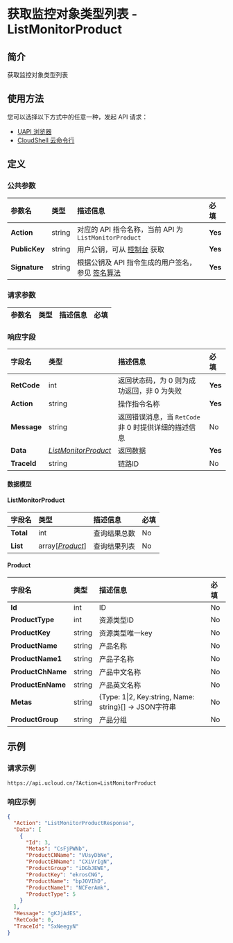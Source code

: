 # 获取监控对象类型列表 - ListMonitorProduct

## 简介

获取监控对象类型列表






## 使用方法

您可以选择以下方式中的任意一种，发起 API 请求：
- [UAPI 浏览器](https://console.ucloud.cn/uapi/detail?id=ListMonitorProduct)
- [CloudShell 云命令行](https://shell.ucloud.cn/)


## 定义

### 公共参数

| 参数名 | 类型 | 描述信息 | 必填 |
|:---|:---|:---|:---|
| **Action**     | string  | 对应的 API 指令名称，当前 API 为 `ListMonitorProduct`                        | **Yes** |
| **PublicKey**  | string  | 用户公钥，可从 [控制台](https://console.ucloud.cn/uapi/apikey) 获取                                             | **Yes** |
| **Signature**  | string  | 根据公钥及 API 指令生成的用户签名，参见 [签名算法](api/summary/signature.md)  | **Yes** |

### 请求参数

| 参数名 | 类型 | 描述信息 | 必填 |
|:---|:---|:---|:---|

### 响应字段

| 字段名 | 类型 | 描述信息 | 必填 |
|:---|:---|:---|:---|
| **RetCode** | int | 返回状态码，为 0 则为成功返回，非 0 为失败 |**Yes**|
| **Action** | string | 操作指令名称 |**Yes**|
| **Message** | string | 返回错误消息，当 `RetCode` 非 0 时提供详细的描述信息 |No|
| **Data** | [*ListMonitorProduct*](#ListMonitorProduct) | 返回数据 |**Yes**|
| **TraceId** | string | 链路ID |No|

#### 数据模型


#### ListMonitorProduct

| 字段名 | 类型 | 描述信息 | 必填 |
|:---|:---|:---|:---|
| **Total** | int | 查询结果总数 |No|
| **List** | array[[*Product*](#Product)] | 查询结果列表 |No|

#### Product

| 字段名 | 类型 | 描述信息 | 必填 |
|:---|:---|:---|:---|
| **Id** | int | ID |No|
| **ProductType** | int | 资源类型ID |No|
| **ProductKey** | string | 资源类型唯一key |No|
| **ProductName** | string | 产品名称 |No|
| **ProductName1** | string | 产品子名称 |No|
| **ProductChName** | string | 产品中文名称 |No|
| **ProductEnName** | string | 产品英文名称 |No|
| **Metas** | string | {Type: 1\|2, Key:string, Name: string}[] -> JSON字符串 |No|
| **ProductGroup** | string | 产品分组 |No|

## 示例

### 请求示例
    
```
https://api.ucloud.cn/?Action=ListMonitorProduct
```

### 响应示例
    
```json
{
  "Action": "ListMonitorProductResponse",
  "Data": [
    {
      "Id": 3,
      "Metas": "CsFjPWNb",
      "ProductCNName": "VUsyDbNe",
      "ProductENName": "CXiVrIgN",
      "ProductGroup": "iDGbJEWE",
      "ProductKey": "ekrosCNG",
      "ProductName": "bpJOVIhD",
      "ProductName1": "NCFerAmk",
      "ProductType": 5
    }
  ],
  "Message": "gKJjAdES",
  "RetCode": 0,
  "TraceId": "SxNeegyN"
}
```






